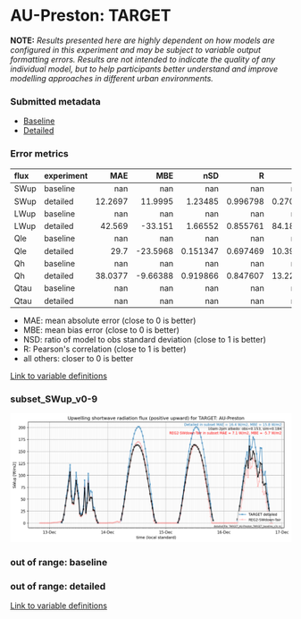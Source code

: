 # AU-Preston: TARGET

**NOTE:** *Results presented here are highly dependent on how models are configured in this experiment and may be subject to variable output formatting errors. Results are not intended to indicate the quality of any individual model, but to help participants better understand and improve modelling approaches in different urban environments.*

### Submitted metadata

- [Baseline](TARGET_AU-Preston_baseline_attrs.md)
- [Detailed](TARGET_AU-Preston_detailed_attrs.md)

### Error metrics

| flux   | experiment   |      MAE |       MBE |        nSD |          R |       5th |     95th |     RMSE |      cRMSE |      AMBE |       1-nSD |          1-R |   nSkewness |   nKurtosis |     Overlap |
|:-------|:-------------|---------:|----------:|-----------:|-----------:|----------:|---------:|---------:|-----------:|----------:|------------:|-------------:|------------:|------------:|------------:|
| SWup   | baseline     | nan      | nan       | nan        | nan        | nan       | nan      | nan      | nan        | nan       | nan         | nan          | nan         | nan         | nan         |
| SWup   | detailed     |  12.2697 |  11.9995  |   1.23485  |   0.996798 |   0.27061 |  34.5806 |  16.7595 |   0.25112  |  11.9995  |   0.23485   |   0.00320151 |   0.0134996 |   0.0252883 |   0.0938895 |
| LWup   | baseline     | nan      | nan       | nan        | nan        | nan       | nan      | nan      | nan        | nan       | nan         | nan          | nan         | nan         | nan         |
| LWup   | detailed     |  42.569  | -33.151   |   1.66552  |   0.855761 |  84.1894  |  16.5145 |  52.2527 |   0.960925 |  33.151   |   0.665514  |   0.144239   |   0.582305  |   1.26178   |   0.405943  |
| Qle    | baseline     | nan      | nan       | nan        | nan        | nan       | nan      | nan      | nan        | nan       | nan         | nan          | nan         | nan         | nan         |
| Qle    | detailed     |  29.7    | -23.5968  |   0.151347 |   0.697469 |  10.3994  | 102.139  |  49.9169 |   0.900992 |  23.5968  |   0.848653  |   0.302531   |   0.232033  |   0.798935  |   0.374381  |
| Qh     | baseline     | nan      | nan       | nan        | nan        | nan       | nan      | nan      | nan        | nan       | nan         | nan          | nan         | nan         | nan         |
| Qh     | detailed     |  38.0377 |  -9.66388 |   0.919866 |   0.847607 |  13.2229  |  33.7438 |  50.0875 |   0.535521 |   9.66388 |   0.0801333 |   0.152393   |   0.268154  |   0.664228  |   0.238856  |
| Qtau   | baseline     | nan      | nan       | nan        | nan        | nan       | nan      | nan      | nan        | nan       | nan         | nan          | nan         | nan         | nan         |
| Qtau   | detailed     | nan      | nan       | nan        | nan        | nan       | nan      | nan      | nan        | nan       | nan         | nan          | nan         | nan         | nan         |

 - MAE: mean absolute error (close to 0 is better)
 - MBE: mean bias error (close to 0 is better)
 - NSD: ratio of model to obs standard deviation (close to 1 is better)
 - R: Pearson's correlation (close to 1 is better)
 - all others: closer to 0 is better

[Link to variable definitions](../modelattrs/variable_definitions.md)

### <a name="subset_swup_v0-9"></a>subset_SWup_v0-9
[![TARGET_AU-Preston_subset_SWup_v0-9.png](TARGET_AU-Preston_subset_SWup_v0-9.png)](TARGET_AU-Preston_subset_SWup_v0-9.png)

### out of range: baseline


### out of range: detailed



[Link to variable definitions](../modelattrs/variable_definitions.md)

